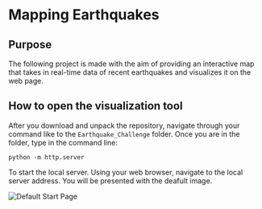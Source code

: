 # Mapping Earthquakes
## Purpose
The following project is made with the aim of providing an interactive map that takes in real-time data of recent earthquakes and visualizes it on the web page.

## How to open the visualization tool
After you download and unpack the repository, navigate through your command like to the ```Earthquake_Challenge``` folder. Once you are in the folder, type in the command line:

```python -m http.server```

To start the local server. Using your web browser, navigate to the local server address. You will be presented with the deafult image.

![Default Start Page](imgs/default.png)
